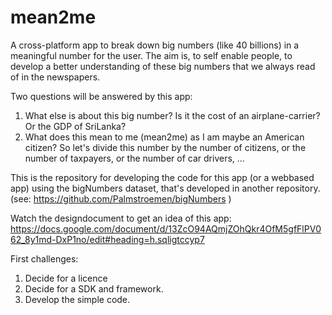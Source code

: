 # mean2me
A cross-platform app to break down big numbers (like 40 billions) in a meaningful number for the user.
The aim is, to self enable people, to develop a better understanding of these big numbers that we always read of in the newspapers.

Two questions will be answered by this app:
1. What else is about this big number? Is it the cost of an airplane-carrier? Or the GDP of SriLanka?
2. What does this mean to me (mean2me) as I am maybe an American citizen? So let's divide this number by the number of citizens, or the number of taxpayers, or the number of car drivers, ...

This is the repository for developing the code for this app (or a webbased app) using the bigNumbers dataset, that's developed in another repository. (see: https://github.com/Palmstroemen/bigNumbers )

Watch the designdocument to get an idea of this app: https://docs.google.com/document/d/13ZcO94AQmjZOhQkr4OfM5gfFlPV062_8y1md-DxP1no/edit#heading=h.sqligtccyp7

First challenges: 
1. Decide for a licence
2. Decide for a SDK and framework.
3. Develop the simple code.
